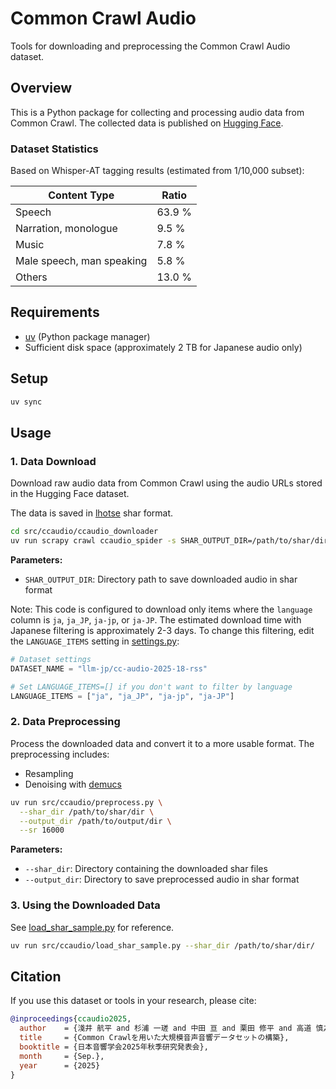 # Common Crawl Audio

Tools for downloading and preprocessing the Common Crawl Audio dataset.

## Overview

This is a Python package for collecting and processing audio data from Common Crawl. The collected data is published on [Hugging Face](https://huggingface.co/datasets/llm-jp/cc-audio-2025-18-rss).

### Dataset Statistics

Based on Whisper-AT tagging results (estimated from 1/10,000 subset):

| Content Type | Ratio |
|-------------|------------|
| Speech | 63.9 % |
| Narration, monologue | 9.5 % |
| Music | 7.8 % |
| Male speech, man speaking | 5.8 % |
| Others | 13.0 % |

## Requirements

- [uv](https://github.com/astral-sh/uv) (Python package manager)
- Sufficient disk space (approximately 2 TB for Japanese audio only)

## Setup

```sh
uv sync
```

## Usage

### 1. Data Download

Download raw audio data from Common Crawl using the audio URLs stored in the Hugging Face dataset.

The data is saved in [lhotse](https://lhotse.readthedocs.io/en/latest/index.html) shar format.

```sh
cd src/ccaudio/ccaudio_downloader
uv run scrapy crawl ccaudio_spider -s SHAR_OUTPUT_DIR=/path/to/shar/dir/
```

**Parameters:**
- `SHAR_OUTPUT_DIR`: Directory path to save downloaded audio in shar format

Note: This code is configured to download only items where the `language` column is `ja`, `ja_JP`, `ja-jp`, or `ja-JP`. The estimated download time with Japanese filtering is approximately 2-3 days. To change this filtering, edit the `LANGUAGE_ITEMS` setting in [settings.py](https://github.com/llm-jp/ccaudio/blob/main/src/ccaudio/ccaudio_downloader/ccaudio_downloader/settings.py):

```python
# Dataset settings
DATASET_NAME = "llm-jp/cc-audio-2025-18-rss"

# Set LANGUAGE_ITEMS=[] if you don't want to filter by language
LANGUAGE_ITEMS = ["ja", "ja_JP", "ja-jp", "ja-JP"]
```

### 2. Data Preprocessing

Process the downloaded data and convert it to a more usable format. The preprocessing includes:

- Resampling
- Denoising with [demucs](https://github.com/adefossez/demucs)

```sh
uv run src/ccaudio/preprocess.py \
  --shar_dir /path/to/shar/dir \
  --output_dir /path/to/output/dir \
  --sr 16000
```

**Parameters:**
- `--shar_dir`: Directory containing the downloaded shar files
- `--output_dir`: Directory to save preprocessed audio in shar format

### 3. Using the Downloaded Data

See [load_shar_sample.py](https://github.com/llm-jp/ccaudio/blob/main/src/ccaudio/load_shar_sample.py) for reference.

```sh
uv run src/ccaudio/load_shar_sample.py --shar_dir /path/to/shar/dir/
```

## Citation

If you use this dataset or tools in your research, please cite:

```bibtex
@inproceedings{ccaudio2025,
  author    = {淺井 航平 and 杉浦 一瑳 and 中田 亘 and 栗田 修平 and 高道 慎之介 and 小川 哲司 and 東中 竜一郎},
  title     = {Common Crawlを用いた大規模音声音響データセットの構築},
  booktitle = {日本音響学会2025年秋季研究発表会},
  month     = {Sep.},
  year      = {2025}
}
```
